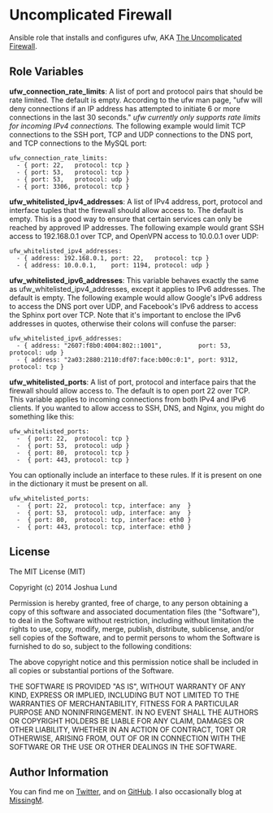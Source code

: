 Uncomplicated Firewall
========

Ansible role that installs and configures ufw, AKA [The Uncomplicated Firewall](https://launchpad.net/ufw).

Role Variables
--------------

**ufw_connection_rate_limits**: A list of port and protocol pairs that should be rate limited. The default is empty. According to the ufw man page, "ufw will deny connections if an IP address has attempted to initiate 6 or more connections in the last 30 seconds." *ufw currently only supports rate limits for incoming IPv4 connections.* The following example would limit TCP connections to the SSH port, TCP and UDP connections to the DNS port, and TCP connections to the MySQL port:

    ufw_connection_rate_limits:
      - { port: 22,   protocol: tcp }
      - { port: 53,   protocol: tcp }
      - { port: 53,   protocol: udp }
      - { port: 3306, protocol: tcp }

**ufw_whitelisted_ipv4_addresses**: A list of IPv4 address, port, protocol and interface tuples that the firewall should allow access to. The default is empty. This is a good way to ensure that certain services can only be reached by approved IP addresses. The following example would grant SSH access to 192.168.0.1 over TCP, and OpenVPN access to 10.0.0.1 over UDP:

    ufw_whitelisted_ipv4_addresses:
      - { address: 192.168.0.1, port: 22,   protocol: tcp }
      - { address: 10.0.0.1,    port: 1194, protocol: udp }

**ufw_whitelisted_ipv6_addresses**: This variable behaves exactly the same as ufw_whitelisted_ipv4_addresses, except it applies to IPv6 addresses. The default is empty. The following example would allow Google's IPv6 address to access the DNS port over UDP, and Facebook's IPv6 address to access the Sphinx port over TCP. Note that it's important to enclose the IPv6 addresses in quotes, otherwise their colons will confuse the parser:

    ufw_whitelisted_ipv6_addresses:
      - { address: "2607:f8b0:4004:802::1001",          port: 53,   protocol: udp }
      - { address: "2a03:2880:2110:df07:face:b00c:0:1", port: 9312, protocol: tcp }

**ufw_whitelisted_ports**: A list of port, protocol and interface pairs that the firewall should allow access to. The default is to open port 22 over TCP. This variable applies to incoming connections from both IPv4 and IPv6 clients. If you wanted to allow access to SSH, DNS, and Nginx, you might do something like this:

    ufw_whitelisted_ports:
      -  { port: 22,  protocol: tcp }
      -  { port: 53,  protocol: udp }
      -  { port: 80,  protocol: tcp }
      -  { port: 443, protocol: tcp }

You can optionally include an interface to these rules. If it is present on one in the dictionary it must be present on all.

    ufw_whitelisted_ports:
      -  { port: 22,  protocol: tcp, interface: any  }
      -  { port: 53,  protocol: udp, interface: any  }
      -  { port: 80,  protocol: tcp, interface: eth0 }
      -  { port: 443, protocol: tcp, interface: eth0 }

License
-------

The MIT License (MIT)

Copyright (c) 2014 Joshua Lund

Permission is hereby granted, free of charge, to any person obtaining a copy of this software and associated documentation files (the "Software"), to deal in the Software without restriction, including without limitation the rights to use, copy, modify, merge, publish, distribute, sublicense, and/or sell copies of the Software, and to permit persons to whom the Software is furnished to do so, subject to the following conditions:

The above copyright notice and this permission notice shall be included in all copies or substantial portions of the Software.

THE SOFTWARE IS PROVIDED "AS IS", WITHOUT WARRANTY OF ANY KIND, EXPRESS OR IMPLIED, INCLUDING BUT NOT LIMITED TO THE WARRANTIES OF MERCHANTABILITY, FITNESS FOR A PARTICULAR PURPOSE AND NONINFRINGEMENT. IN NO EVENT SHALL THE AUTHORS OR COPYRIGHT HOLDERS BE LIABLE FOR ANY CLAIM, DAMAGES OR OTHER LIABILITY, WHETHER IN AN ACTION OF CONTRACT, TORT OR OTHERWISE, ARISING FROM, OUT OF OR IN CONNECTION WITH THE SOFTWARE OR THE USE OR OTHER DEALINGS IN THE SOFTWARE.

Author Information
------------------

You can find me on [Twitter](https://twitter.com/joshualund), and on [GitHub](https://github.com/jlund/). I also occasionally blog at [MissingM](http://missingm.co).
